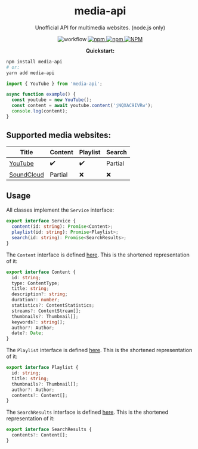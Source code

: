 <h1 align="center">media-api</h1>

<p align="center">
Unofficial API for multimedia websites. (node.js only)
</p>

<p align="center">
<img alt="workflow" src="https://img.shields.io/github/workflow/status/mat-sz/media-api/Node.js%20CI%20(yarn)">
<a href="https://npmjs.com/package/media-api">
<img alt="npm" src="https://img.shields.io/npm/v/media-api">
<img alt="npm" src="https://img.shields.io/npm/dw/media-api">
<img alt="NPM" src="https://img.shields.io/npm/l/media-api">
</a>
</p>

<p align="center">
<strong>Quickstart:</strong>
</p>

```sh
npm install media-api
# or:
yarn add media-api
```

```ts
import { YouTube } from 'media-api';

async function example() {
  const youtube = new YouTube();
  const content = await youtube.content('jNQXAC9IVRw');
  console.log(content);
}
```

## Supported media websites:

| Title                                | Content | Playlist | Search  |
| ------------------------------------ | ------- | -------- | ------- |
| [YouTube](https://youtube.com)       | ✔️      | ✔️       | Partial |
| [SoundCloud](https://soundcloud.com) | Partial | ❌       | ❌      |

## Usage

All classes implement the `Service` interface:

```ts
export interface Service {
  content(id: string): Promise<Content>;
  playlist(id: string): Promise<Playlist>;
  search(id: string): Promise<SearchResults>;
}
```

The `Content` interface is defined [here](https://github.com/mat-sz/media-api/blob/master/src/types/Content.ts). This is the shortened representation of it:

```ts
export interface Content {
  id: string;
  type: ContentType;
  title: string;
  description?: string;
  duration?: number;
  statistics?: ContentStatistics;
  streams?: ContentStream[];
  thumbnails?: Thumbnail[];
  keywords?: string[];
  author?: Author;
  date?: Date;
}
```

The `Playlist` interface is defined [here](https://github.com/mat-sz/media-api/blob/master/src/types/Playlist.ts). This is the shortened representation of it:

```ts
export interface Playlist {
  id: string;
  title: string;
  thumbnails?: Thumbnail[];
  author?: Author;
  contents?: Content[];
}
```

The `SearchResults` interface is defined [here](https://github.com/mat-sz/media-api/blob/master/src/types/SearchResults.ts). This is the shortened representation of it:

```ts
export interface SearchResults {
  contents?: Content[];
}
```
